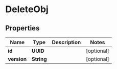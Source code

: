 

# DeleteObj


## Properties

| Name | Type | Description | Notes |
|------------ | ------------- | ------------- | -------------|
|**id** | **UUID** |  |  [optional] |
|**version** | **String** |  |  [optional] |



